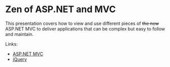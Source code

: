 Zen of ASP.NET and MVC
===========

This presentation covers how to view and use different pieces of <del>the new</del> ASP.NET MVC to deliver applications that can be complex but easy to follow and maintain.

Links:

* [ASP.NET MVC](http://www.asp.net/mvc)
* [jQuery](http://jquery.com)

